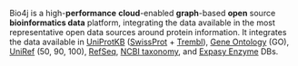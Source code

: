 Bio4j is a high-**performance** **cloud**-enabled **graph**-based **open** source **bioinformatics data** platform, integrating the data available in the most representative open data sources around protein information. It integrates the data available in [UniProtKB](http://www.uniprot.org/help/uniprotkb) ([SwissProt](http://web.expasy.org/docs/swiss-prot_guideline.html) + [Trembl](https://www.ebi.ac.uk/uniprot/TrEMBLstats)), [Gene Ontology](http://www.geneontology.org/) (GO), [UniRef](http://www.uniprot.org/help/uniref) (50, 90, 100), [RefSeq](http://www.ncbi.nlm.nih.gov/refseq/), [NCBI taxonomy](http://www.ncbi.nlm.nih.gov/taxonomy), and [Expasy Enzyme](http://enzyme.expasy.org/) DBs.
